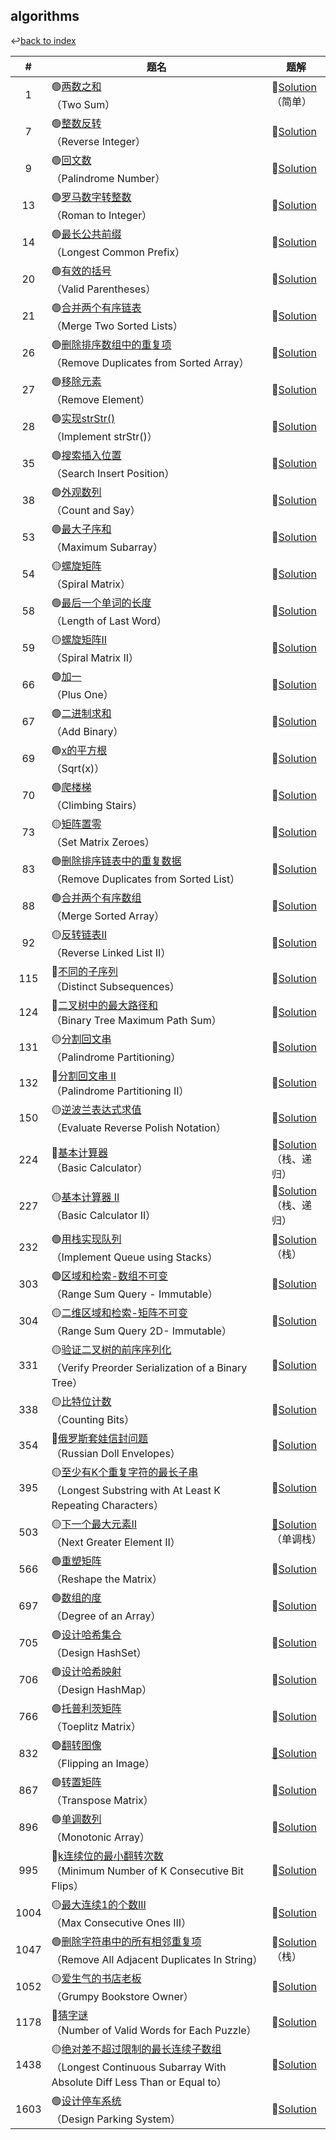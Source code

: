 ## algorithms

↩[back to index](../README.md)

|  #   | 题名                                                         | 题解                                   |
| :--: | ------------------------------------------------------------ | -------------------------------------- |
|  1   | 🟢[两数之和](https://leetcode-cn.com/problems/two-sum/)</br>（Two Sum） | 📝[Solution](./1.md)</br>（简单）       |
|  7   | 🟢[整数反转](https://leetcode-cn.com/problems/reverse-integer/)</br>（Reverse Integer） | 📝[Solution](./7.md)</br>               |
|  9   | 🟢[回文数](https://leetcode-cn.com/problems/palindrome-number/)</br>（Palindrome Number） | 📝[Solution](./9.md)</br>               |
|  13  | 🟢[罗马数字转整数](https://leetcode-cn.com/problems/roman-to-integer/)</br>（Roman to Integer） | 📝[Solution](./13.md)</br>              |
|  14  | 🟢[最长公共前缀](https://leetcode-cn.com/problems/longest-common-prefix/)</br>（Longest Common Prefix） | 📝[Solution](./14.md)</br>              |
|  20  | 🟢[有效的括号](https://leetcode-cn.com/problems/valid-parentheses/)</br>（Valid Parentheses） | 📝[Solution](./20.md)</br>              |
|  21  | 🟢[合并两个有序链表](https://leetcode-cn.com/problems/merge-two-sorted-lists/)</br>（Merge Two Sorted Lists） | 📝[Solution](./21.md)</br>              |
|  26  | 🟢[删除排序数组中的重复项](https://leetcode-cn.com/problems/remove-duplicates-from-sorted-array/)</br>（Remove Duplicates from Sorted Array） | 📝[Solution](./26.md)</br>              |
|  27  | 🟢[移除元素](https://leetcode-cn.com/problems/remove-element/)</br>（Remove Element） | 📝[Solution](./27.md)</br>              |
|  28  | 🟢[实现strStr()](https://leetcode-cn.com/problems/implement-strstr/)</br>（Implement strStr()） | 📝[Solution](./28.md)</br>              |
|  35  | 🟢[搜索插入位置](https://leetcode-cn.com/problems/search-insert-position/)</br>（Search Insert Position） | 📝[Solution](./35.md)</br>              |
|  38  | 🟢[外观数列](https://leetcode-cn.com/problems/count-and-say/)</br>（Count and Say） | 📝[Solution](./38.md)</br>              |
|  53  | 🟢[最大子序和](https://leetcode-cn.com/problems/maximum-subarray/)</br>（Maximum Subarray） | 📝[Solution](./53.md)</br>              |
|  54  | 🟡[螺旋矩阵](https://leetcode-cn.com/problems/spiral-matrix/)</br>（Spiral Matrix） | 📝[Solution](./54.md)</br>              |
|  58  | 🟢[最后一个单词的长度](https://leetcode-cn.com/problems/length-of-last-word/)</br>（Length of Last Word） | 📝[Solution](./58.md)</br>              |
|  59  | 🟡[螺旋矩阵II](https://leetcode-cn.com/problems/spiral-matrix-ii/)</br>（Spiral Matrix II） | 📝[Solution](./59.md)</br>              |
|  66  | 🟢[加一](https://leetcode-cn.com/problems/plus-one/)</br>（Plus One） | 📝[Solution](./66.md)</br>              |
|  67  | 🟢[二进制求和](https://leetcode-cn.com/problems/add-binary/)</br>（Add Binary） | 📝[Solution](./67.md)</br>              |
|  69  | 🟢[x的平方根](https://leetcode-cn.com/problems/sqrtx/)</br>（Sqrt(x)） | 📝[Solution](./69.md)</br>              |
|  70  | 🟢[爬楼梯](https://leetcode-cn.com/problems/climbing-stairs/)</br>（Climbing Stairs） | 📝[Solution](./70.md)</br>              |
|  73  | 🟡[矩阵置零](https://leetcode-cn.com/problems/set-matrix-zeroes/)</br>（Set Matrix Zeroes） | 📝[Solution](./73.md)</br>              |
|  83  | 🟢[删除排序链表中的重复数据](https://leetcode-cn.com/problems/remove-duplicates-from-sorted-list/)</br>（Remove Duplicates from Sorted List） | 📝[Solution](./83.md)</br>              |
|  88  | 🟢[合并两个有序数组](https://leetcode-cn.com/problems/merge-sorted-array/)</br>（Merge Sorted Array） | 📝[Solution](./88.md)</br>              |
|  92  | 🟡[反转链表II](https://leetcode-cn.com/problems/reverse-linked-list-ii/)</br>（Reverse Linked List II） | 📝[Solution](./92.md)</br>              |
| 115  | 🔴[不同的子序列](https://leetcode-cn.com/problems/distinct-subsequences/)</br>（Distinct Subsequences） | 📝[Solution](./115.md)</br>             |
| 124  | 🔴[二叉树中的最大路径和](https://leetcode-cn.com/problems/binary-tree-maximum-path-sum/)</br>（Binary Tree Maximum Path Sum） | 📝[Solution](./124.md)</br>             |
| 131  | 🟡[分割回文串](https://leetcode-cn.com/problems/palindrome-partitioning/)</br>（Palindrome Partitioning） | 📝[Solution](./131.md)</br>             |
| 132  | 🔴[分割回文串 II](https://leetcode-cn.com/problems/palindrome-partitioning-ii/)</br>（Palindrome Partitioning II） | 📝[Solution](./132.md)</br>             |
| 150  | 🟡[逆波兰表达式求值](https://leetcode-cn.com/problems/evaluate-reverse-polish-notation/)</br>（Evaluate Reverse Polish Notation） | 📝[Solution](./150.md)</br>             |
| 224  | 🔴[基本计算器](https://leetcode-cn.com/problems/basic-calculator/)</br>（Basic Calculator） | 📝[Solution](./224.md)</br>（栈、递归） |
| 227  | 🟡[基本计算器 II](https://leetcode-cn.com/problems/basic-calculator-ii/)</br>（Basic Calculator II） | 📝[Solution](./227.md)</br>（栈、递归） |
| 232  | 🟢[用栈实现队列](https://leetcode-cn.com/problems/implement-queue-using-stacks/)</br>（Implement Queue using Stacks） | 📝[Solution](./232.md)</br>（栈）       |
| 303  | 🟢[区域和检索-数组不可变](https://leetcode-cn.com/problems/range-sum-query-immutable/)</br>（Range Sum Query - Immutable） | 📝[Solution](./303.md)</br>             |
| 304  | 🟡[二维区域和检索-矩阵不可变](https://leetcode-cn.com/problems/range-sum-query-2d-immutable/)</br>（Range Sum Query 2D- Immutable） | 📝[Solution](./304.md)</br>             |
| 331  | 🟡[验证二叉树的前序序列化](https://leetcode-cn.com/problems/verify-preorder-serialization-of-a-binary-tree/)</br>（Verify Preorder Serialization of a Binary Tree） | 📝[Solution](./331.md)</br>             |
| 338  | 🟡[比特位计数](https://leetcode-cn.com/problems/counting-bits/)</br>（Counting Bits） | 📝[Solution](./338.md)</br>             |
| 354  | 🔴[俄罗斯套娃信封问题](https://leetcode-cn.com/problems/russian-doll-envelopes/)</br>（Russian Doll Envelopes） | 📝[Solution](./354.md)</br>             |
| 395  | 🟡[至少有K个重复字符的最长子串](https://leetcode-cn.com/problems/longest-substring-with-at-least-k-repeating-characters/)</br>（Longest Substring with At Least K Repeating Characters） | 📝[Solution](./395.md)</br>             |
| 503  | 🟡[下一个最大元素II](https://leetcode-cn.com/problems/next-greater-element-ii/)</br>（Next Greater Element II） | [📝Solution](./503.md)</br>（单调栈）   |
| 566  | 🟢[重塑矩阵](https://leetcode-cn.com/problems/reshape-the-matrix/)</br>（Reshape the Matrix） | 📝[Solution](./566.md)</br>             |
| 697  | 🟢[数组的度](https://leetcode-cn.com/problems/degree-of-an-array/)</br>（Degree of an Array） | 📝[Solution](./697.md)</br>             |
| 705  | 🟢[设计哈希集合](https://leetcode-cn.com/problems/design-hashset/)</br>（Design HashSet） | 📝[Solution](./705.md)</br>             |
| 706  | 🟢[设计哈希映射](https://leetcode-cn.com/problems/design-hashmap/)</br>（Design HashMap） | 📝[Solution](./706.md)</br>             |
| 766  | 🟢[托普利茨矩阵](https://leetcode-cn.com/problems/toeplitz-matrix/submissions/)</br>（Toeplitz Matrix） | 📝[Solution](./766.md)</br>             |
| 832  | 🟢[翻转图像](https://leetcode-cn.com/problems/flipping-an-image/)</br>（Flipping an Image） | [📝Solution](./832.md)</br>             |
| 867  | 🟢[转置矩阵](https://leetcode-cn.com/problems/transpose-matrix/)</br>（Transpose Matrix） | 📝[Solution](./867.md)</br>             |
| 896  | 🟢[单调数列](https://leetcode-cn.com/problems/monotonic-array/)</br>（Monotonic Array） | 📝[Solution](./896.md)</br>             |
| 995  | 🔴[k连续位的最小翻转次数](https://leetcode-cn.com/problems/minimum-number-of-k-consecutive-bit-flips/)</br>（Minimum Number of K Consecutive Bit Flips） | 📝[Solution](./995.md)</br>             |
| 1004 | 🟡[最大连续1的个数III](https://leetcode-cn.com/problems/max-consecutive-ones-iii/)</br>（Max Consecutive Ones III） | 📝[Solution](./1004.md)</br>            |
| 1047 | 🟢[删除字符串中的所有相邻重复项](https://leetcode-cn.com/problems/remove-all-adjacent-duplicates-in-string/)</br>（Remove All Adjacent Duplicates In String） | 📝[Solution](./1047.md)</br>（栈）      |
| 1052 | 🟡[爱生气的书店老板](https://leetcode-cn.com/problems/grumpy-bookstore-owner/)</br>（Grumpy Bookstore Owner） | 📝[Solution](./1052.md)</br>            |
| 1178 | 🔴[猜字谜](https://leetcode-cn.com/problems/number-of-valid-words-for-each-puzzle/)</br>（Number of Valid Words for Each Puzzle） | 📝[Solution](./1178.md)</br>            |
| 1438 | 🟡[绝对差不超过限制的最长连续子数组](https://leetcode-cn.com/problems/longest-continuous-subarray-with-absolute-diff-less-than-or-equal-to-limit/)</br>（Longest Continuous Subarray With Absolute Diff Less Than or Equal to） | 📝[Solution](./1438.md)</br>            |
| 1603 | 🟢[设计停车系统](https://leetcode-cn.com/problems/design-parking-system/)</br>（Design Parking System） | 📝[Solution](./1603.md)</br>            |